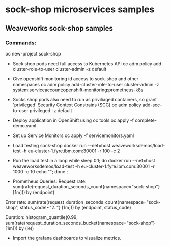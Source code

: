 # sock-shop microservices samples
## Weaveworks sock-shop samples

### Commands:
oc new-project sock-shop

- Sock shop pods need full access to Kubernetes API
oc adm policy add-cluster-role-to-user cluster-admin -z default

- Give openshift monitoring id access to sock-shop and other namespaces
oc adm policy add-cluster-role-to-user cluster-admin -z system:serviceaccount:openshift-monitoring:prometheus-k8s

- Socks shop pods also need to run as priviliaged containers, so grant 'privileged' Security Context Constrains (SCC)
oc adm policy add-scc-to-user privileged -z default

- Deploy application in OpenShift using oc tools
oc apply -f complete-demo.yaml

- Set up Service Monitors
oc apply -f servicemonitors.yaml

- Load testing sock-shop
docker run --net=host weaveworksdemos/load-test -h eu-cluster-1.fyre.ibm.com:30001 -r 100 -c 2

- Run the load test in a loop
while sleep 0.1; 
  do 
    docker run --net=host weaveworksdemos/load-test -h eu-cluster-1.fyre.ibm.com:30001 -r 1000 -c 10
    echo ""; 
  done ;

- Prometheus Queries:
Request rate:
sum(rate(request_duration_seconds_count{namespace="sock-shop"} [1m]))  by (endpoint)

Error rate:
sum(rate(request_duration_seconds_count{namespace="sock-shop", status_code!~"2.."} [1m]))  by (endpoint, status_code)

Duration:
histogram_quantile(0.99, sum(rate(request_duration_seconds_bucket{namespace="sock-shop"} [1m]))  by (le))

- Import the grafana dashboards to visualize metrics.